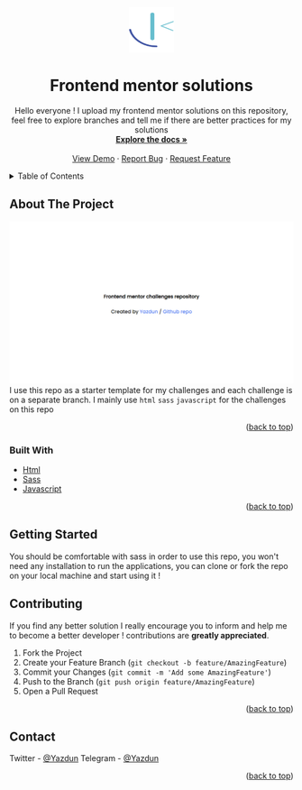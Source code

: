 <div id="top"></div>

<!-- PROJECT LOGO -->
<br />
<div align="center">
  <a href="https://www.frontendmentor.io/profile/Yazdun">
    <img src="./images/frontendmentor.svg" alt="Logo" width="80" height="80">
  </a>

<h1 align="center">Frontend mentor solutions</h1>

  <p align="center">
    Hello everyone ! I upload my frontend mentor solutions on this repository, feel free to explore branches and tell me if there are better practices for my solutions
    <br />
    <a href="https://github.com/Yazdun/frontend_mentor"><strong>Explore the docs »</strong></a>
    <br />
    <br />
    <a href="https://yazdun.github.io/frontend_mentor/">View Demo</a>
    ·
    <a href="https://github.com/Yazdun/frontend_mentor/issues">Report Bug</a>
    ·
    <a href="https://github.com/Yazdun/frontend_mentor/issues">Request Feature</a>
  </p>
</div>



<!-- TABLE OF CONTENTS -->
<details>
  <summary>Table of Contents</summary>
  <ol>
    <li>
      <a href="#about-the-project">About The Project</a>
      <ul>
        <li><a href="#built-with">Built With</a></li>
      </ul>
    </li>
    <li>
      <a href="#getting-started">Getting Started</a>
    </li>
    <li><a href="#contributing">Contributing</a></li>
    <li><a href="#contact">Contact</a></li>
  </ol>
</details>



<!-- ABOUT THE PROJECT -->
## About The Project

![Preview of the repo's main index.html](./images/screenshot.png)
I use this repo as a starter template for my challenges and each challenge is on a separate branch. I mainly use `html` `sass` `javascript` for the challenges on this repo

<p align="right">(<a href="#top">back to top</a>)</p>



### Built With

* [Html](https://developer.mozilla.org/en-US/docs/Web/HTML)
* [Sass](https://sass-lang.com/documentation)
* [Javascript](https://developer.mozilla.org/en-US/docs/Web/JavaScript)

<p align="right">(<a href="#top">back to top</a>)</p>



<!-- GETTING STARTED -->
## Getting Started

You should be comfortable with sass in order to use this repo, you won't need any installation to run the applications, you can clone or fork the repo on your local machine and start using it !



## Contributing

If you find any better solution I really encourage you to inform and help me to become a better developer ! contributions are **greatly appreciated**.



1. Fork the Project
2. Create your Feature Branch (`git checkout -b feature/AmazingFeature`)
3. Commit your Changes (`git commit -m 'Add some AmazingFeature'`)
4. Push to the Branch (`git push origin feature/AmazingFeature`)
5. Open a Pull Request

<p align="right">(<a href="#top">back to top</a>)</p>

<!-- CONTACT -->
## Contact

Twitter - [@Yazdun](https://twitter.com/Yazdun) 
Telegram - [@Yazdun](https://t.me/Yazdun) 

<p align="right">(<a href="#top">back to top</a>)</p>



